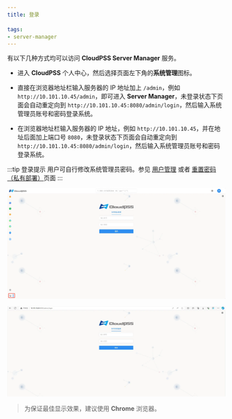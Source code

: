```yaml
---
title: 登录

tags: 
- server-manager
---
```


有以下几种方式均可以访问 **CloudPSS Server Manager** 服务。 

- 进入 **CloudPSS** 个人中心，然后选择页面左下角的**系统管理**图标。

- 直接在浏览器地址栏输入服务器的 IP 地址加上 `/admin`，例如 `http://10.101.10.45/admin`，即可进入 **Server Manager**，未登录状态下页面会自动重定向到 `http://10.101.10.45:8080/admin/login`，然后输入系统管理员账号和密码登录系统。 

- 在浏览器地址栏输入服务器的 IP 地址，例如 `http://10.101.10.45`，并在地址后面加上端口号 `8080`，未登录状态下页面会自动重定向到 `http://10.101.10.45:8080/admin/login`，然后输入系统管理员账号和密码登录系统。

:::tip 登录提示
用户可自行修改系统管理员密码。参见 [用户管理](../../../software/50-user-center/50-system-administrator-settings/10-user-management/index.md) 或者 [重置密码（私有部署）](../../../software/50-user-center/10-register-and-login/20-cloudpss-private/index.md)页面
:::

![用户中心登录 server manager](./登录.png "用户中心登录 server manager")

![端口登录](./端口登录.png "端口登录")

> 为保证最佳显示效果，建议使用 **Chrome** 浏览器。